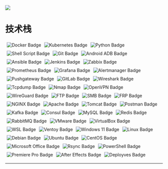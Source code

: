 <!DOCTYPE html>
<html lang="zh-CN">
<head>
    <meta charset="UTF-8">
    <title>技术栈徽标</title>
    <style>
        .badges {
            display: flex;
            flex-wrap: wrap;
        }
        .badges img {
            margin: 5px;
        }
    </style>
</head>
<body>
    <div style="display: flex; justify-content: flex-start;">
    <img src="https://github-readme-stats.vercel.app/api/top-langs/?username=xyblue135&layout=compact&langs_count=6&text_color=000&icon_color=fff&theme=graywhite" />
</div>
<h1>技术栈</h1>

<div class="badges">
    <!-- Docker -->
    <img alt="Docker Badge" src="https://img.shields.io/badge/Docker-%230db7ed?style=flat-square&logo=Docker&logoColor=white">
    <!-- Kubernetes -->
    <img alt="Kubernetes Badge" src="https://img.shields.io/badge/Kubernetes-%23326ce5?style=flat-square&logo=Kubernetes&logoColor=white">
    <!-- Python -->
    <img alt="Python Badge" src="https://img.shields.io/badge/Python-%233776AB?style=flat-square&logo=Python&logoColor=white">
    <!-- Shell Script -->
    <img alt="Shell Script Badge" src="https://img.shields.io/badge/Shell_Script-%23121011?style=flat-square&logo=gnu-bash&logoColor=white">
    <!-- Git -->
    <img alt="Git Badge" src="https://img.shields.io/badge/Git-F05032?style=flat-square&logo=Git&logoColor=white">
    <!-- Android ADB -->
    <img alt="Android ADB Badge" src="https://img.shields.io/badge/ADB-%23A4C639?style=flat-square&logo=android&logoColor=white">
    <!-- Ansible -->
    <img alt="Ansible Badge" src="https://img.shields.io/badge/Ansible-%23EE0000?style=flat-square&logo=ansible&logoColor=white">
    <!-- Jenkins -->
    <img alt="Jenkins Badge" src="https://img.shields.io/badge/Jenkins-%23D24939?style=flat-square&logo=jenkins&logoColor=white">
    <!-- Zabbix -->
    <img alt="Zabbix Badge" src="https://img.shields.io/badge/Zabbix-%23E37B1B?style=flat-square&logo=zabbix&logoColor=white">
    <!-- Prometheus -->
    <img alt="Prometheus Badge" src="https://img.shields.io/badge/Prometheus-%23E6522C?style=flat-square&logo=prometheus&logoColor=white">
    <!-- Grafana -->
    <img alt="Grafana Badge" src="https://img.shields.io/badge/Grafana-%23F46800?style=flat-square&logo=grafana&logoColor=white">
    <!-- Alertmanager -->
    <img alt="Alertmanager Badge" src="https://img.shields.io/badge/Alertmanager-%23D3493C?style=flat-square&logo=alertmanager&logoColor=white">
    <!-- Pushgateway -->
    <img alt="Pushgateway Badge" src="https://img.shields.io/badge/Pushgateway-%23D3493C?style=flat-square&logo=prometheus&logoColor=white">
    <!-- GitLab -->
    <img alt="GitLab Badge" src="https://img.shields.io/badge/GitLab-%23FC6D26?style=flat-square&logo=gitlab&logoColor=white">
    <!-- Wireshark -->
    <img alt="Wireshark Badge" src="https://img.shields.io/badge/Wireshark-%2300B7EB?style=flat-square&logo=wireshark&logoColor=white">
    <!-- Tcpdump -->
    <img alt="Tcpdump Badge" src="https://img.shields.io/badge/Tcpdump-%2300B7EB?style=flat-square&logo=tcpdump&logoColor=white">
    <!-- Nmap -->
    <img alt="Nmap Badge" src="https://img.shields.io/badge/Nmap-%23FF0000?style=flat-square&logo=nmap&logoColor=white">
    <!-- OpenVPN -->
    <img alt="OpenVPN Badge" src="https://img.shields.io/badge/OpenVPN-%238DC351?style=flat-square&logo=openvpn&logoColor=white">
    <!-- WireGuard -->
    <img alt="WireGuard Badge" src="https://img.shields.io/badge/WireGuard-%238DC351?style=flat-square&logo=wireguard&logoColor=white">
    <!-- FTP -->
    <img alt="FTP Badge" src="https://img.shields.io/badge/FTP-%23000000?style=flat-square&logo=ftp&logoColor=white">
    <!-- SMB -->
    <img alt="SMB Badge" src="https://img.shields.io/badge/SMB-%230078D4?style=flat-square&logo=microsoft&logoColor=white">
    <!-- FRP -->
    <img alt="FRP Badge" src="https://img.shields.io/badge/FRP-%230078D4?style=flat-square&logo=frp&logoColor=white">
    <!-- NGINX -->
    <img alt="NGINX Badge" src="https://img.shields.io/badge/NGINX-%23009639?style=flat-square&logo=nginx&logoColor=white">
    <!-- Apache -->
    <img alt="Apache Badge" src="https://img.shields.io/badge/Apache-%23D22128?style=flat-square&logo=apache&logoColor=white">
    <!-- Tomcat -->
    <img alt="Tomcat Badge" src="https://img.shields.io/badge/Tomcat-%23F88017?style=flat-square&logo=apache-tomcat&logoColor=white">
    <!-- Postman -->
    <img alt="Postman Badge" src="https://img.shields.io/badge/Postman-%23FF6C37?style=flat-square&logo=postman&logoColor=white">
    <!-- Kafka -->
    <img alt="Kafka Badge" src="https://img.shields.io/badge/Kafka-%23231F20?style=flat-square&logo=apache-kafka&logoColor=white">
    <!-- Consul -->
    <img alt="Consul Badge" src="https://img.shields.io/badge/Consul-%232E3A59?style=flat-square&logo=consul&logoColor=white">
    <!-- MySQL -->
    <img alt="MySQL Badge" src="https://img.shields.io/badge/MySQL-%234479A1?style=flat-square&logo=mysql&logoColor=white">
    <!-- Redis -->
    <img alt="Redis Badge" src="https://img.shields.io/badge/Redis-%23DC382D?style=flat-square&logo=redis&logoColor=white">
    <!-- RabbitMQ -->
    <img alt="RabbitMQ Badge" src="https://img.shields.io/badge/RabbitMQ-%23FF6600?style=flat-square&logo=rabbitmq&logoColor=white">
    <!-- VMware -->
    <img alt="VMware Badge" src="https://img.shields.io/badge/VMware-%23231F20?style=flat-square&logo=vmware&logoColor=white">
    <!-- VirtualBox -->
    <img alt="VirtualBox Badge" src="https://img.shields.io/badge/VirtualBox-%23183642?style=flat-square&logo=virtualbox&logoColor=white">
    <!-- WSL -->
    <img alt="WSL Badge" src="https://img.shields.io/badge/WSL-%230078D4?style=flat-square&logo=microsoft&logoColor=white">
    <!-- Ventoy -->
    <img alt="Ventoy Badge" src="https://img.shields.io/badge/Ventoy-%230078D4?style=flat-square&logo=ventoy&logoColor=white">
    <!-- Windows 11 -->
    <img alt="Windows 11 Badge" src="https://img.shields.io/badge/Windows_11-%230078D4?style=flat-square&logo=windows&logoColor=white">
    <!-- Linux -->
    <img alt="Linux Badge" src="https://img.shields.io/badge/Linux-%23FCC624?style=flat-square&logo=linux&logoColor=black">
    <!-- Debian -->
    <img alt="Debian Badge" src="https://img.shields.io/badge/Debian-%23A81D33?style=flat-square&logo=debian&logoColor=white">
    <!-- Ubuntu -->
    <img alt="Ubuntu Badge" src="https://img.shields.io/badge/Ubuntu-%23E95420?style=flat-square&logo=ubuntu&logoColor=white">
    <!-- CentOS -->
    <img alt="CentOS Badge" src="https://img.shields.io/badge/CentOS-%23262577?style=flat-square&logo=centos&logoColor=white">
    <!-- Microsoft Office -->
    <img alt="Microsoft Office Badge" src="https://img.shields.io/badge/Microsoft_Office-%23D83B01?style=flat-square&logo=microsoft-office&logoColor=white">
    <!-- Rsync -->
    <img alt="Rsync Badge" src="https://img.shields.io/badge/Rsync-%230078D4?style=flat-square&logo=rsync&logoColor=white">
    <!-- PowerShell -->
    <img alt="PowerShell Badge" src="https://img.shields.io/badge/PowerShell-%235391FE?style=flat-square&logo=powershell&logoColor=white">
    <!-- Premiere Pro -->
    <img alt="Premiere Pro Badge" src="https://img.shields.io/badge/Premiere_Pro-%239999FF?style=flat-square&logo=adobe-premiere-pro&logoColor=white">
    <!-- After Effects -->
    <img alt="After Effects Badge" src="https://img.shields.io/badge/After_Effects-%239999FF?style=flat-square&logo=adobe-after-effects&logoColor=white">
    <!-- Deployves (假设为自定义徽标) -->
    <img alt="Deployves Badge" src="https://img.shields.io/badge/Deployves-%230078D4?style=flat-square&logo=custom&logoColor=white">
</div>

<hr>
</body>
</html>
